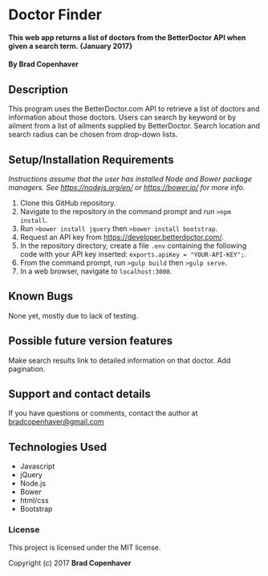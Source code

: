 # Doctor Finder

#### This web app returns a list of doctors from the BetterDoctor API when given a search term. {January 2017}

#### By **Brad Copenhaver**

## Description
This program uses the BetterDoctor.com API to retrieve a list of doctors and information about those doctors. Users can search by keyword or by ailment from a list of ailments supplied by BetterDoctor. Search location and search radius can be chosen from drop-down lists.

## Setup/Installation Requirements
_Instructions assume that the user has installed Node and Bower package managers. See https://nodejs.org/en/ or https://bower.io/ for more info._
1. Clone this GitHub repository.
2. Navigate to the repository in the command prompt and run `>npm install`.
3. Run `>bower install jquery` then `>bower install bootstrap`.
4. Request an API key from https://developer.betterdoctor.com/.
5. In the repository directory, create a file `.env` containing the following code with your API key inserted: `exports.apiKey = "YOUR-API-KEY";`.
6. From the command prompt, run `>gulp build` then `>gulp serve`.
7. In a web browser, navigate to `localhost:3000`.

## Known Bugs

None yet, mostly due to lack of testing.

## Possible future version features

Make search results link to detailed information on that doctor.
Add pagination.

## Support and contact details

If you have questions or comments, contact the author at bradcopenhaver@gmail.com

## Technologies Used

* Javascript
* jQuery
* Node.js
* Bower
* html/css
* Bootstrap

### License

This project is licensed under the MIT license.

Copyright (c) 2017 **Brad Copenhaver**
